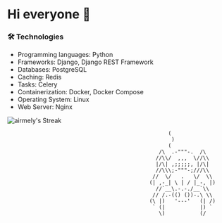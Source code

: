 # Hi everyone 👋
### 🛠️ Technologies
- Programming languages: Python
- Frameworks: Django, Django REST Framework
- Databases: PostgreSQL
- Caching: Redis
- Tasks: Celery
- Containerization: Docker, Docker Compose
- Operating System: Linux
- Web Server: Nginx

![airmely's Streak](https://github-readme-streak-stats.herokuapp.com/?user=airmely&theme=tokyonight&hide_border=false)
```
                                                   (
                                                    )
                                                   (
                                                /\  .-"""-.  /\
                                               //\\/  ,,,  \//\\
                                               |/\| ,;;;;;, |/\|
                                               //\\\;-"""-;///\\
                                              //  \/   .   \/  \\
                                             (| ,-_| \ | / |_-, |)
                                               //`__\.-.-./__`\\
                                              // /.-(() ())-.\ \\
                                             (\ |)   '---'   (| /)
                                              ` (|           |) `
                                                \)           (/

```
